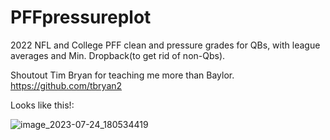 # PFFpressureplot
2022 NFL and College PFF clean and pressure grades for QBs, with league averages and Min. Dropback(to get rid of non-Qbs).

Shoutout Tim Bryan for teaching me more than Baylor. https://github.com/tbryan2 


Looks like this!:

![image_2023-07-24_180534419](https://github.com/jjparker34/PFFpressureplot/assets/123410317/2d9dc0b8-5f3b-4c53-9541-621efe3439c5)
